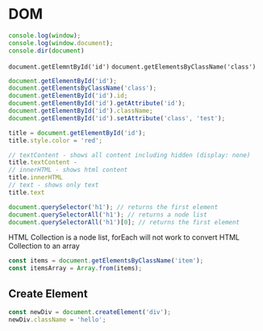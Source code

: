 # DOM

```js
console.log(window);
console.log(window.document);
console.dir(document)
```

`document.getElemntById('id')`
`document.getElementsByClassName('class')`

```js
document.getElementById('id');
document.getElementsByClassName('class');
document.getElementById('id').id;
document.getElementById('id').getAttribute('id');
document.getElementById('id').className;
document.getElementById('id').setAttribute('class', 'test');

title = document.getElementById('id');
title.style.color = 'red';

// textContent - shows all content including hidden (display: none)
title.textContent -
// innerHTML - shows html content
title.innerHTML
// text - shows only text
title.text

```

```js
document.querySelector('h1'); // returns the first element
document.querySelectorAll('h1'); // returns a node list
document.querySelectorAll('h1')[0]; // returns the first element
```
HTML Collection is a node list, forEach will not work
to convert HTML Collection to an array

```js
const items = document.getElementsByClassName('item');
const itemsArray = Array.from(items);
```

## Create Element

```js
const newDiv = document.createElement('div');
newDiv.className = 'hello';
